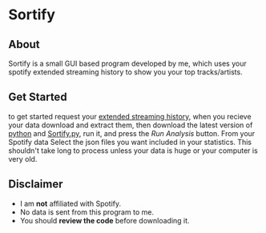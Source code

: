 # Sortify
## About
Sortify is a small GUI based program developed by me, which uses your spotify extended streaming history to show you your top tracks/artists.
## Get Started
to get started request your [extended streaming history](https://www.spotify.com/ca-en/account/privacy/), when you recieve your data download and extract them, then download the latest version of [python](https://www.python.org/downloads/) and [Sortify.py](https://github.com/IDGBAN/Sortify/blob/main/Sortify.py), run it, and press the *Run Analysis* button. From your Spotify data Select the json files you want included in your statistics. This shouldn't take long to process unless your data is huge or your computer is very old.
## Disclaimer
- I am **not** affiliated with Spotify.
- No data is sent from this program to me.
- You should **review the code** before downloading it.
